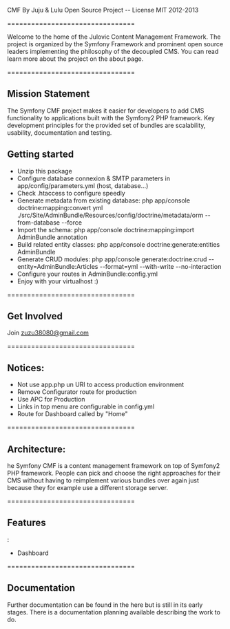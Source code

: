 CMF By Juju &amp; Lulu
Open Source Project -- License MIT
2012-2013

================================

Welcome to the home of the Julovic Content Management Framework. 
The project is organized by the Symfony Framework and prominent open source leaders implementing the philosophy of the decoupled CMS.
 You can read learn more about the project on the about page.

================================
<h2>Mission Statement</h2>
The Symfony CMF project makes it easier for developers to add CMS functionality to applications built with the Symfony2 PHP framework. 
Key development principles for the provided set of bundles are scalability, usability, documentation and testing.

<h2>Getting started</h2>

- Unzip this package
- Configure database connexion & SMTP parameters in app/config/parameters.yml (host, database...)
- Check .htaccess to configure speedly
- Generate metadata from existing database:
    php app/console doctrine:mapping:convert yml ./src/Site/AdminBundle/Resources/config/doctrine/metadata/orm --from-database --force
- Import the schema:
    php app/console doctrine:mapping:import AdminBundle annotation
- Build related entity classes:
    php app/console doctrine:generate:entities AdminBundle
- Generate CRUD modules:
    php app/console generate:doctrine:crud --entity=AdminBundle:Articles --format=yml --with-write --no-interaction
- Configure your routes in AdminBundle:config.yml
- Enjoy with your virtualhost :) 

================================

<h2>Get Involved</h2>

Join zuzu38080@gmail.com

================================

<h2>Notices:</h2>

 - Not use app.php un URI to access production environment
 - Remove Configurator route for production
 - Use APC for Production
 - Links in top menu are configurable in config.yml
 - Route for Dashboard called by "Home"

================================

<h2>Architecture:</h2>

he Symfony CMF is a content management framework on top of Symfony2 PHP framework.
People can pick and choose the right approaches for their CMS without having to reimplement various bundles over again just because they for example use a different storage server. 

================================

<h2>Features</h2>:

 * Dashboard

================================
<h2>Documentation</h2>

Further documentation can be found in the here but is still in its early stages. 
There is a documentation planning available describing the work to do.